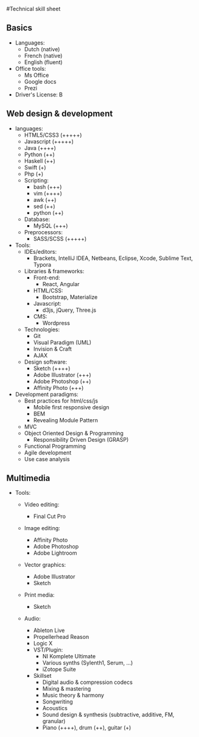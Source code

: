 #Technical skill sheet

## Basics

* Languages: 
  * Dutch (native) 
  * French (native)
  * English (fluent)
* Office tools:
  * Ms Office
  * Google docs
  * Prezi
* Driver's License: B

## Web design & development

* languages:
  * HTML5/CSS3 (+++++)
  * Javascript (+++++)
  * Java (++++)
  * Python (++)
  * Haskell (++)
  * Swift (+)
  * Php (+)
  * Scripting:
    * bash (+++)
    * vim (++++)
    * awk (++)
    * sed (++)
    * python (++)
  * Database:
    * MySQL (+++)
  * Preprocessors: 
    * SASS/SCSS (+++++)
* Tools:
  * IDEs/editors:
    * Brackets, IntelliJ IDEA, Netbeans, Eclipse, Xcode, Sublime Text, Typora
  * Libraries & frameworks:
    * Front-end: 
      * React, Angular
    * HTML/CSS:
      * Bootstrap, Materialize
    * Javascript:
      * d3js, jQuery, Three.js
    * CMS:
      * Wordpress
  * Technologies:
    * Git 
    * Visual Paradigm (UML)
    * Invision & Craft
    * AJAX
  * Design software:
    * Sketch (++++)
    * Adobe Illustrator (+++)
    * Adobe Photoshop (++)
    * Affinity Photo (+++)
* Development paradigms:
  * Best practices for html/css/js
    * Mobile first responsive design
    * BEM
    * Revealing Module Pattern
  * MVC
  * Object Oriented Design & Programming
    * Responsibility Driven Design (GRASP)
  * Functional Programming
  * Agile development
  * Use case analysis

## Multimedia

* Tools:

  * Video editing: 

    * Final Cut Pro

  * Image editing: 

    * Affinity Photo
    * Adobe Photoshop
    * Adobe Lightroom

  * Vector graphics:

    * Adobe Illustrator
    * Sketch

  * Print media: 

    * Sketch

  * Audio:

    * Ableton Live
    * Propellerhead Reason
    * Logic X
    * VST/Plugin:
      * NI Komplete Ultimate
      * Various synths (Sylenth1, Serum, ...)
      * iZotope Suite
    * Skillset
      * Digital audio & compression codecs
      * Mixing & mastering
      * Music theory & harmony
      * Songwriting
      * Acoustics
      * Sound design & synthesis (subtractive, additive, FM, granular)
      * Piano (++++), drum (++), guitar (+)

    ​